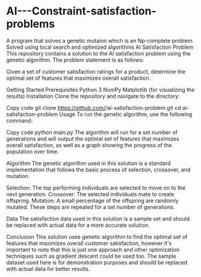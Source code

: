 # AI---Constraint-satisfaction-problems
A program that solves a genetic mutaion which is an Np-complete problem. Solved using local search and optimized algorithms
AI Satisfaction Problem
This repository contains a solution to the AI satisfaction problem using the genetic algorithm. The problem statement is as follows:

Given a set of customer satisfaction ratings for a product, determine the optimal set of features that maximizes overall satisfaction.

Getting Started
Prerequisites
Python 3
NumPy
Matplotlib (for visualizing the results)
Installation
Clone the repository and navigate to the directory:

Copy code
git clone https://github.com/<username>/ai-satisfaction-problem.git
cd ai-satisfaction-problem
Usage
To run the genetic algorithm, use the following command:

Copy code
python main.py
The algorithm will run for a set number of generations and will output the optimal set of features that maximizes overall satisfaction, as well as a graph showing the progress of the population over time.

Algorithm
The genetic algorithm used in this solution is a standard implementation that follows the basic process of selection, crossover, and mutation.

Selection: The top performing individuals are selected to move on to the next generation.
Crossover: The selected individuals mate to create offspring.
Mutation: A small percentage of the offspring are randomly mutated.
These steps are repeated for a set number of generations.

Data
The satisfaction data used in this solution is a sample set and should be replaced with actual data for a more accurate solution.

Conclusion
This solution uses genetic algorithm to find the optimal set of features that maximizes overall customer satisfaction, however it's important to note that this is just one approach and other optimization techniques such as gradient descent could be used too. The sample dataset used here is for demonstration purposes and should be replaced with actual data for better results.
